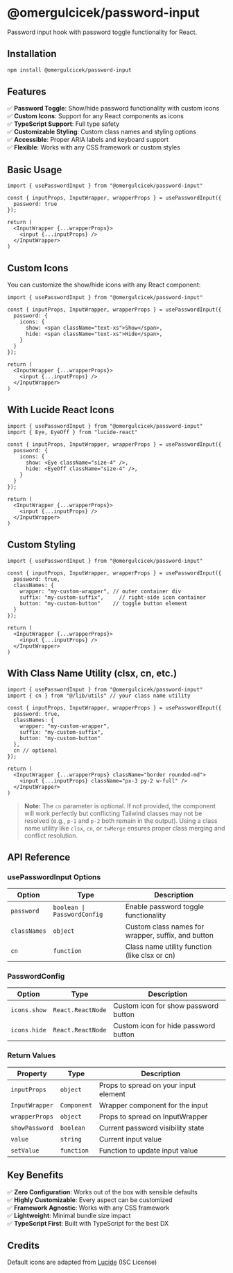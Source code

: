 # @omergulcicek/password-input

Password input hook with password toggle functionality for React.

## Installation

```bash
npm install @omergulcicek/password-input
```

## Features

✅ **Password Toggle**: Show/hide password functionality with custom icons  
✅ **Custom Icons**: Support for any React components as icons  
✅ **TypeScript Support**: Full type safety  
✅ **Customizable Styling**: Custom class names and styling options  
✅ **Accessible**: Proper ARIA labels and keyboard support  
✅ **Flexible**: Works with any CSS framework or custom styles  

## Basic Usage

```tsx
import { usePasswordInput } from "@omergulcicek/password-input"

const { inputProps, InputWrapper, wrapperProps } = usePasswordInput({
  password: true
});

return (
  <InputWrapper {...wrapperProps}>
    <input {...inputProps} />
  </InputWrapper>
)
```

## Custom Icons

You can customize the show/hide icons with any React component:

```tsx
import { usePasswordInput } from "@omergulcicek/password-input"

const { inputProps, InputWrapper, wrapperProps } = usePasswordInput({
  password: {
    icons: {
      show: <span className="text-xs">Show</span>,
      hide: <span className="text-xs">Hide</span>,
    }
  }
});

return (
  <InputWrapper {...wrapperProps}>
    <input {...inputProps} />
  </InputWrapper>
)
```

## With Lucide React Icons

```tsx
import { usePasswordInput } from "@omergulcicek/password-input"
import { Eye, EyeOff } from "lucide-react"

const { inputProps, InputWrapper, wrapperProps } = usePasswordInput({
  password: {
    icons: {
      show: <Eye className="size-4" />,
      hide: <EyeOff className="size-4" />,
    }
  }
});

return (
  <InputWrapper {...wrapperProps}>
    <input {...inputProps} />
  </InputWrapper>
)
```

## Custom Styling

```tsx
import { usePasswordInput } from "@omergulcicek/password-input"

const { inputProps, InputWrapper, wrapperProps } = usePasswordInput({
  password: true,
  classNames: {
    wrapper: "my-custom-wrapper", // outer container div
    suffix: "my-custom-suffix",     // right-side icon container
    button: "my-custom-button"    // toggle button element
  }
});

return (
  <InputWrapper {...wrapperProps}>
    <input {...inputProps} />
  </InputWrapper>
)
```

## With Class Name Utility (clsx, cn, etc.)

```tsx
import { usePasswordInput } from "@omergulcicek/password-input"
import { cn } from "@/lib/utils" // your class name utility

const { inputProps, InputWrapper, wrapperProps } = usePasswordInput({
  password: true,
  classNames: {
    wrapper: "my-custom-wrapper",
    suffix: "my-custom-suffix", 
    button: "my-custom-button"
  },
  cn // optional
});

return (
  <InputWrapper {...wrapperProps} className="border rounded-md">
    <input {...inputProps} className="px-3 py-2 w-full" />
  </InputWrapper>
)
```

> **Note:** The `cn` parameter is optional. If not provided, the component will work perfectly but conflicting Tailwind classes may not be resolved (e.g., `p-1` and `p-2` both remain in the output). Using a class name utility like `clsx`, `cn`, or `twMerge` ensures proper class merging and conflict resolution.

## API Reference

### usePasswordInput Options

| Option | Type | Description |
|--------|------|-------------|
| `password` | `boolean \| PasswordConfig` | Enable password toggle functionality |
| `classNames` | `object` | Custom class names for wrapper, suffix, and button |
| `cn` | `function` | Class name utility function (like clsx or cn) |

### PasswordConfig

| Option | Type | Description |
|--------|------|-------------|
| `icons.show` | `React.ReactNode` | Custom icon for show password button |
| `icons.hide` | `React.ReactNode` | Custom icon for hide password button |

### Return Values

| Property | Type | Description |
|----------|------|-------------|
| `inputProps` | `object` | Props to spread on your input element |
| `InputWrapper` | `Component` | Wrapper component for the input |
| `wrapperProps` | `object` | Props to spread on InputWrapper |
| `showPassword` | `boolean` | Current password visibility state |
| `value` | `string` | Current input value |
| `setValue` | `function` | Function to update input value |

## Key Benefits

✅ **Zero Configuration**: Works out of the box with sensible defaults  
✅ **Highly Customizable**: Every aspect can be customized  
✅ **Framework Agnostic**: Works with any CSS framework  
✅ **Lightweight**: Minimal bundle size impact  
✅ **TypeScript First**: Built with TypeScript for the best DX

## Credits

Default icons are adapted from [Lucide](https://lucide.dev) (ISC License)